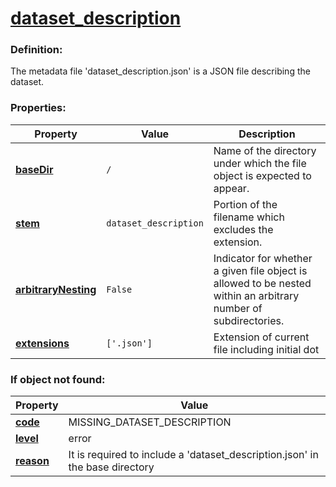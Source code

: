 # [dataset_description](/en/latest/reference/schema/objects/files/dataset_description)

### Definition:

The metadata file 'dataset_description.json' is a JSON file describing the dataset.

### Properties:

| Property | Value | Description |
|----------|--------|-------------|
| [**baseDir**](/en/latest/reference/schema/meta/defs/baseDir) | `/` | Name of the directory under which the file object is expected to appear.
| [**stem**](/en/latest/reference/schema/meta/defs/stem) | `dataset_description` | Portion of the filename which excludes the extension.
| [**arbitraryNesting**](/en/latest/reference/schema/meta/defs/arbitraryNesting) | `False` | Indicator for whether a given file object is allowed to be nested within an arbitrary number of subdirectories.
| [**extensions**](/en/latest/reference/schema/meta/defs/extensions) | `['.json']` | Extension of current file including initial dot

### If object not found:

| Property | Value |
|----------|--------|
| [**code**](/en/latest/reference/schema/meta/defs/code) | MISSING_DATASET_DESCRIPTION |
| [**level**](/en/latest/reference/schema/meta/defs/level) | error |
| [**reason**](/en/latest/reference/schema/meta/defs/reason) | It is required to include a 'dataset_description.json' in the base directory |